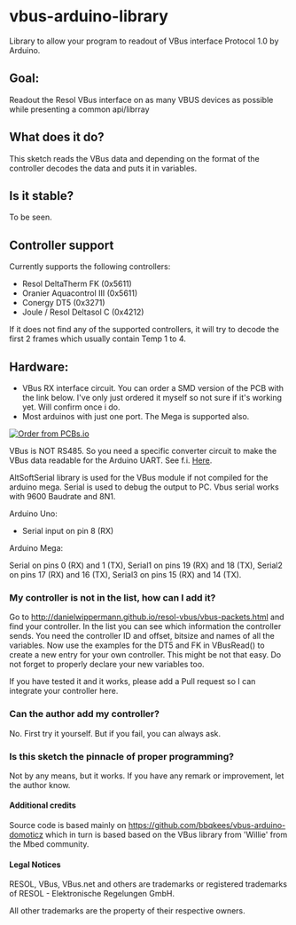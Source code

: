 # vbus-arduino-library
Library to allow your program to readout of VBus interface Protocol 1.0 by Arduino.

## Goal:
Readout the Resol VBus interface on as many VBUS devices as possible while presenting a common api/librray

## What does it do?
This sketch reads the VBus data and depending on the format of the controller decodes the data and puts it in variables.

## Is it stable?
To be seen.

## Controller support
Currently supports the following controllers:
* Resol DeltaTherm FK (0x5611)
* Oranier Aquacontrol III (0x5611)
* Conergy DT5 (0x3271)
* Joule / Resol Deltasol C (0x4212)

If it does not find any of the supported controllers, it will try to decode the first 2 frames which usually contain Temp 1 to 4.

## Hardware:
* VBus RX interface circuit. You can order a SMD version of the PCB with the link below. I've only just ordered it myself so not sure if it's working yet. Will confirm once i do.
* Most arduinos with just one port. The Mega is supported also.

<a href="https://PCBs.io/share/8Lg7B"><img src="https://s3.amazonaws.com/pcbs.io/share.png" alt="Order from PCBs.io"></img></a>

VBus is NOT RS485. So you need a specific converter circuit to make the VBus data readable for the Arduino UART.
See f.i. [Here](https://piamble.wordpress.com/tag/vbus/).


AltSoftSerial library is used for the VBus module if not compiled for the arduino mega.
Serial is used to debug the output to PC. 
Vbus serial works with 9600 Baudrate and 8N1.

Arduino Uno:
* Serial input on pin  8 (RX)

Arduino Mega:

Serial on pins 0 (RX) and 1 (TX),
Serial1 on pins 19 (RX) and 18 (TX),
Serial2 on pins 17 (RX) and 16 (TX),
Serial3 on pins 15 (RX) and 14 (TX).


### My controller is not in the list, how can I add it?
Go to http://danielwippermann.github.io/resol-vbus/vbus-packets.html
and find your controller. In the list you can see which information the controller sends.
You need the controller ID and offset, bitsize and names of all the variables.
Now use the examples for the DT5 and FK in VBusRead() to create a new entry for your own controller.
This might be not that easy.
Do not forget to properly declare your new variables too.

If you have tested it and it works, please add a Pull request so I can integrate your controller here.

### Can the author add my controller?
No. First try it yourself. But if you fail, you can always ask.

### Is this sketch the pinnacle of proper programming?
Not by any means, but it works.
If you have any remark or improvement, let the author know.

#### Additional credits
Source code is based mainly on https://github.com/bbqkees/vbus-arduino-domoticz which in turn is based based on the VBus library from 'Willie' from the Mbed community.

#### Legal Notices
RESOL, VBus, VBus.net and others are trademarks or registered trademarks of RESOL - Elektronische Regelungen GmbH.

All other trademarks are the property of their respective owners.
